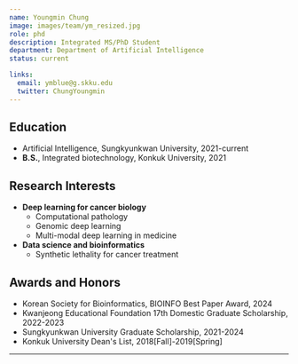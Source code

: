 ```yaml
---
name: Youngmin Chung
image: images/team/ym_resized.jpg
role: phd
description: Integrated MS/PhD Student
department: Department of Artificial Intelligence
status: current

links:
  email: ymblue@g.skku.edu
  twitter: ChungYoungmin
---
```


## **Education**
* Artificial Intelligence, Sungkyunkwan University, 2021-current
* **B.S.**, Integrated biotechnology, Konkuk University, 2021

## **Research Interests**

* **Deep learning for cancer biology**
  - Computational pathology
  - Genomic deep learning
  - Multi-modal deep learning in medicine
* **Data science and bioinformatics**
  - Synthetic lethality for cancer treatment

## **Awards and Honors**

* Korean Society for Bioinformatics, BIOINFO Best Paper Award, 2024 
* Kwanjeong Educational Foundation 17th Domestic Graduate Scholarship, 2022-2023 
* Sungkyunkwan University Graduate Scholarship, 2021-2024
* Konkuk University Dean's List, 2018[Fall]-2019[Spring]

---


